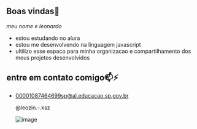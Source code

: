 ## Boas vindas👋

*meu nome e leonardo*

-  estou estudando no alura
-  estou me desenvolvendo na linguagem javascript
-  ultilizo esse espaco para minha organizacao e compartilhamento dos meus projetos desenvolvidos
  
## entre em contato comigo📫⚡

- 00001087464699sp@al.educacao.sp.gov.br

  @leozin.-.ksz

  
  ![image](https://github.com/user-attachments/assets/7fd344ac-a438-4874-9524-5e8814c3af5f)

  

